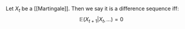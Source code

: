 Let $X_{t}$ be a [[Martingale]]. Then we say it is a difference sequence iff:
$$
\mathbb{E}(X_{t+1}|X_{t},\dots)= 0
$$